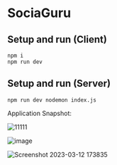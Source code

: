 # SociaGuru

## Setup and run (Client)

```console
npm i
npm run dev
```
## Setup and run (Server)

```console
npm run dev nodemon index.js
```
Application Snapshot:

![11111](https://user-images.githubusercontent.com/80577092/224492975-35e00001-3dc5-4374-a8c3-72ff89f16df9.png)

![image](https://user-images.githubusercontent.com/80577092/224543837-8ade6e91-d148-4d33-82ac-e0c7d8f0b4fa.png)

![Screenshot 2023-03-12 173835](https://user-images.githubusercontent.com/80577092/224543853-48e3ed61-acb0-4a7a-bd46-1f98a15708ef.png)


